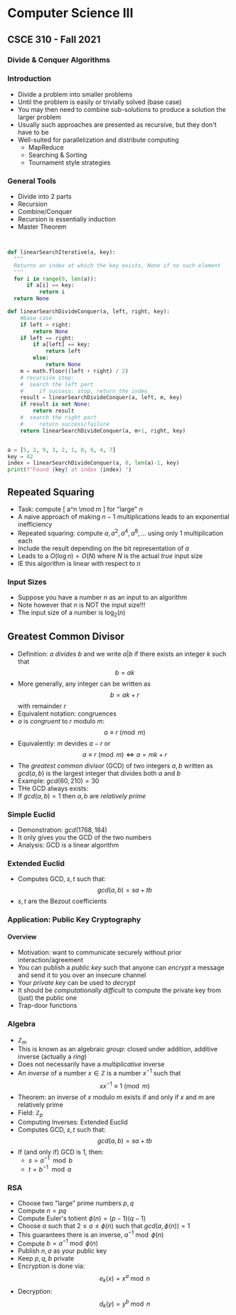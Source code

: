 
# Computer Science III
## CSCE 310 - Fall 2021
### Divide & Conquer Algorithms

### Introduction

* Divide a problem into smaller problems
* Until the problem is easily or trivially solved (base case)
* You may then need to combine sub-solutions to produce a solution the larger problem
* Usually such approaches are presented as recursive, but they don't have to be
* Well-suited for parallelization and distribute computing
  * MapReduce
  * Searching & Sorting
  * Tournament style strategies

### General Tools

* Divide into 2 parts
* Recursion
* Combine/Conquer
* Recursion is essentially induction
* Master Theorem

```python


def linearSearchIterative(a, key):
  """
  Returns an index at which the key exists, None if no such element
  """
  for i in range(0, len(a)):
      if a[i] == key:
          return i
  return None

def linearSearchDivideConquer(a, left, right, key):
    #base case
    if left > right:
        return None
    if left == right:
        if a[left] == key:
            return left
        else:
            return None
    m = math.floor((left + right) / 2)
    # recursive step:
    #  search the left part
    #     if success: stop, return the index
    result = linearSearchDivideConquer(a, left, m, key)
    if result is not None:
        return result
    #  search the right part
    #     return success/failure
    return linearSearchDivideConquer(a, m+1, right, key)


a = [5, 2, 9, 3, 2, 1, 0, 9, 4, 7]
key = 42
index = linearSearchDivideConquer(a, 0, len(a)-1, key)
print(f"Found {key} at index {index} ")
```

## Repeated Squaring

* Task: compute
  \[ a^n \mod m \]
  for "large" $n$
* A naive approach of making $n-1$ multiplications leads to an exponential inefficiency
* Repeated squaring: compute $a, a^2, a^4, a^8, \ldots$ using only 1 multiplication each
* Include the result depending on the bit representation of $a$
* Leads to a $O(\log{n}) = O(N)$ where $N$ is the actual *true* input size
* IE this algorithm is linear with respect to $n$

### Input Sizes

* Suppose you have a number $n$ as an input to an algorithm
* Note however that $n$ is NOT the input size!!!
* The input size of a number is $\log_2(n)$

## Greatest Common Divisor

* Definition: $a$ *divides* $b$ and we write $a | b$ if there exists an integer $k$ such that
  $$b = ak$$
* More generally, any integer can be written as
  $$b = ak + r$$
with remainder $r$
* Equivalent notation: congruences
* $a$ is *congruent* to $r$ modulo $m$:
  $$a \equiv r\pmod{m}$$
* Equivalently: $m$ devides $a - r$ or
$$a \equiv r\pmod{m} \iff a = mk + r$$
* The *greatest common divisor* (GCD) of two integers $a, b$ written as $gcd(a, b)$ is the largest integer that divides both $a$ and $b$
* Example: $gcd(60,210) = 30$
* THe GCD always exists:
* If $gcd(a, b) = 1$ then $a, b$ are *relatively prime*

### Simple Euclid

* Demonstration: $gcd(1768,184)$
* It only gives you the GCD of the two numbers
* Analysis: GCD is a linear algorithm

### Extended Euclid

* Computes GCD, $s, t$ such that:
  $$gcd(a, b) = sa + tb$$
* $s, t$ are the Bezout coefficients

### Application: Public Key Cryptography

#### Overview

* Motivation: want to communicate securely without prior interaction/agreement
* You can publish a *public key* such that anyone can *encrypt* a message and send it to you over an insecure channel
* Your *private key* can be used to *decrypt*
* It should be *computationally difficult* to compute the private key from (just) the public one
* Trap-door functions

### Algebra


* $\mathbb{Z}_m$
* This is known as an algebraic *group*: closed under addition, additive inverse (actually a *ring*)
* Does not necessarily have a *multiplicative* inverse
* An *inverse* of a number $x \in \mathbb{Z}$ is a number $x^{-1}$ such that
  $$xx^{-1} \equiv 1\pmod{m}$$
* Theorem: an inverse of $x$ modulo $m$ exists if and only if $x$ and $m$ are relatively prime
* Field: $\mathbb{Z}_p$
* Computing Inverses: Extended Euclid
* Computes GCD, $s, t$ such that:
  $$gcd(a, b) = sa + tb$$
* If (and only if) GCD is 1, then:
    * $s = a^{-1} \mod{b}$
    * $t = b^{-1} \mod{a}$

### RSA

* Choose two "large" prime numbers $p, q$
* Compute $n = pq$
* Compute Euler's totient $\phi(n) = (p-1)(q-1)$
* Choose $a$ such that $2 \leq a \leq \phi(n)$ such that $gcd(a, \phi(n)) = 1$
* This guarantees there is an inverse, $a^{-1} \bmod \phi(n)$
* Compute $b = a^{-1} \bmod \phi(n)$
* Publish $n, a$ as your public key
* Keep $p, q, b$ private
* Encryption is done via:
  $$e_k(x) = x^a \bmod n$$
* Decryption:
  $$d_k(y) = y^b \bmod n$$

```text






```
